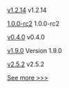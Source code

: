 
[v1.2.14](https://github.com/hyperledger/firefly-common/releases/tag/v1.2.14) v1.2.14

[1.0.0-rc2](https://github.com/hyperledger/aries-cloudagent-python/releases/tag/1.0.0-rc2) 1.0.0-rc2

[v0.4.0](https://github.com/hyperledger/aries-framework-javascript/releases/tag/v0.4.0) v0.4.0

[v1.9.0](https://github.com/hyperledger/bevel-operator-fabric/releases/tag/v1.9.0) Version 1.9.0

[v2.5.2](https://github.com/hyperledger/fabric/releases/tag/v2.5.2) v2.5.2


[See more >>>](https://start-here.hyperledger.org/releases)
